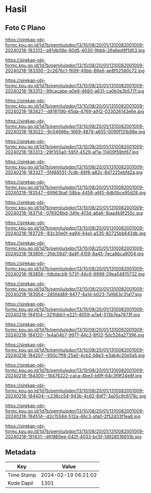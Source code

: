 # Hasil

## Foto C Plano

https://sirekap-obj-formc.kpu.go.id/1d7b/pemilu/pdpr/13/10/08/20/01/1310082001009-20240218-183313--a81db08e-80d5-4030-9bbb-26a6ed9f1d53.jpg

https://sirekap-obj-formc.kpu.go.id/1d7b/pemilu/pdpr/13/10/08/20/01/1310082001009-20240218-183350--2c2676c1-f699-49bb-86e6-ae8f02580c72.jpg

https://sirekap-obj-formc.kpu.go.id/1d7b/pemilu/pdpr/13/10/08/20/01/1310082001009-20240218-183313--99cacabe-a0e8-4660-a631-ca0b0e3b577f.jpg

https://sirekap-obj-formc.kpu.go.id/1d7b/pemilu/pdpr/13/10/08/20/01/1310082001009-20240218-183427--d818119b-65da-4769-a912-033026143e6e.jpg

https://sirekap-obj-formc.kpu.go.id/1d7b/pemilu/pdpr/13/10/08/20/01/1310082001009-20240218-183022--9c04666e-1669-4879-a655-0090f131b98e.jpg

https://sirekap-obj-formc.kpu.go.id/1d7b/pemilu/pdpr/13/10/08/20/01/1310082001009-20240218-183313--29f355a0-595f-4529-af1a-11409f59bf67.jpg

https://sirekap-obj-formc.kpu.go.id/1d7b/pemilu/pdpr/13/10/08/20/01/1310082001009-20240218-183327--5f488551-7cdb-48f8-a82c-8d7225ebfd2a.jpg

https://sirekap-obj-formc.kpu.go.id/1d7b/pemilu/pdpr/13/10/08/20/01/1310082001009-20240218-183547--69963baf-58ba-4458-af45-4db0bce95d26.jpg

https://sirekap-obj-formc.kpu.go.id/1d7b/pemilu/pdpr/13/10/08/20/01/1310082001009-20240218-183714--076928bd-34fe-413d-a6a6-1baa4b9f255c.jpg

https://sirekap-obj-formc.kpu.go.id/1d7b/pemilu/pdpr/13/10/08/20/01/1310082001009-20240218-183729--83c30e0f-ea94-44a1-a535-82725bb642db.jpg

https://sirekap-obj-formc.kpu.go.id/1d7b/pemilu/pdpr/13/10/08/20/01/1310082001009-20240218-183856--3fdc59d7-8a9f-4159-8a45-7eca8bca9004.jpg

https://sirekap-obj-formc.kpu.go.id/1d7b/pemilu/pdpr/13/10/08/20/01/1310082001009-20240218-183856--fdbdacb9-5731-44c6-8998-29ea54815732.jpg

https://sirekap-obj-formc.kpu.go.id/1d7b/pemilu/pdpr/13/10/08/20/01/1310082001009-20240218-183954--285fdd89-9477-4a1d-b023-7a1663c31a17.jpg

https://sirekap-obj-formc.kpu.go.id/1d7b/pemilu/pdpr/13/10/08/20/01/1310082001009-20240218-184104--321fdbb1-e221-4059-a7a4-513b7ea7873f.jpg

https://sirekap-obj-formc.kpu.go.id/1d7b/pemilu/pdpr/13/10/08/20/01/1310082001009-20240218-184120--1e4a04b7-9971-44c3-8f02-5dc526a27396.jpg

https://sirekap-obj-formc.kpu.go.id/1d7b/pemilu/pdpr/13/10/08/20/01/1310082001009-20240218-184207--950c7ff8-25a0-4cb2-b8e3-e3ab4c20e5a5.jpg

https://sirekap-obj-formc.kpu.go.id/1d7b/pemilu/pdpr/13/10/08/20/01/1310082001009-20240218-184300--18476222-caca-4be3-b6ff-64c3f9f24e8f.jpg

https://sirekap-obj-formc.kpu.go.id/1d7b/pemilu/pdpr/13/10/08/20/01/1310082001009-20240218-184404--c236cc54-943b-4c62-8df7-3a05c9c6178c.jpg

https://sirekap-obj-formc.kpu.go.id/1d7b/pemilu/pdpr/13/10/08/20/01/1310082001009-20240218-184514--d2c1558d-512a-48c3-afa0-2f52d33f1ea8.jpg

https://sirekap-obj-formc.kpu.go.id/1d7b/pemilu/pdpr/13/10/08/20/01/1310082001009-20240218-191431--d91860ee-042f-4033-bc5f-1d928516610b.jpg


## Metadata

| Key        | Value               |
| ---------- | ------------------- |
| Time Stamp | 2024-02-19 06:21:02 |
| Kode Dapil | 1301                |



